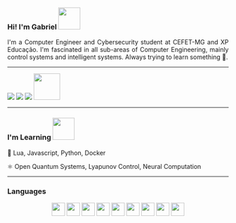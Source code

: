 ### Hi! I'm Gabriel <img src="https://user-images.githubusercontent.com/5713670/87202985-820dcb80-c2b6-11ea-9f56-7ec461c497c3.gif" width="50"></h2>

<div align='justify'>
I'm a Computer Engineer and Cybersecurity student at CEFET-MG and XP Educação. I'm fascinated in all sub-areas of Computer Engineering, mainly control systems and intelligent systems. Always trying to learn something 🔭.
</div>
  
---

<div> 
  <a href = "mailto:gabrielsiqueira2765@gmail.com"><img src="https://img.shields.io/badge/-Gmail-%23333?style=for-the-badge&logo=gmail&logoColor=white" target="_blank"></a>
  <a href = "mailto:gabrielsiqueira25@outlook.com"><img src="https://img.shields.io/badge/Microsoft_Outlook-0078D4?style=for-the-badge&logo=microsoft-outlook&logoColor=white" target="_blank"></a>
  <a href="https://www.linkedin.com/in/gabriel-siqueira-14922a246/" target="_blank"><img src="https://img.shields.io/badge/-LinkedIn-%230077B5?style=for-the-badge&logo=linkedin&logoColor=white" target="_blank"></a> <img src="https://media.giphy.com/media/LnQjpWaON8nhr21vNW/giphy.gif" width="60">
  
</div>

---

### I'm Learning <img src="https://raw.githubusercontent.com/mayankchaudhary26/Cool-Readme-ideas/master/data/giphy.gif" width="50">

📖 Lua, Javascript, Python, Docker

⚛️ Open Quantum Systems, Lyapunov Control, Neural Computation

---
### Languages

<div align = "center">
  <img src="https://cdn.jsdelivr.net/gh/devicons/devicon/icons/mysql/mysql-original.svg" width="30"/> 
  <img src="https://cdn.jsdelivr.net/gh/devicons/devicon/icons/spring/spring-original.svg" width="30"/>
  <img src="https://cdn.jsdelivr.net/gh/devicons/devicon/icons/c/c-line.svg" width="30">
  <img src="https://cdn.jsdelivr.net/gh/devicons/devicon/icons/jupyter/jupyter-original.svg" width="30">
  <img src="https://cdn.jsdelivr.net/gh/devicons/devicon/icons/latex/latex-original.svg" width="30">
  <img src="https://cdn.jsdelivr.net/gh/devicons/devicon/icons/linux/linux-plain.svg" width="30">
  <img src="https://cdn.jsdelivr.net/gh/devicons/devicon/icons/markdown/markdown-original.svg" width="30">
  <img src="https://cdn.jsdelivr.net/gh/devicons/devicon/icons/php/php-plain.svg" width="30">
  <img src="https://cdn.jsdelivr.net/gh/devicons/devicon/icons/rstudio/rstudio-original.svg" width="30">
</div>
